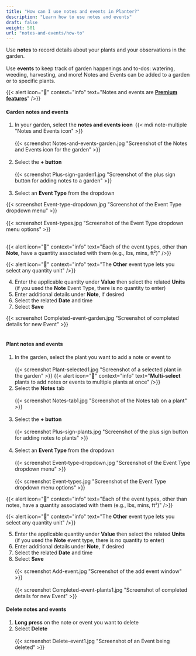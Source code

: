 ```yaml
---
title: "How can I use notes and events in Planter?"
description: "Learn how to use notes and events"
draft: false
weight: 501
url: "notes-and-events/how-to"
---
```


Use **notes** to record details about your plants and your observations in the garden.<br /><br />
Use **events** to keep track of garden happenings and to-dos: watering, weeding, harvesting, and more!
Notes and Events can be added to a garden or to specific plants.

{{< alert icon="💸" context="info" text="Notes and events are [**Premium features**](../../account/premium-subscription)" />}}

#### Garden notes and events
1. In your garden, select the **notes and events icon** {{< mdi note-multiple "Notes and Events icon" >}}<br /><br />
{{< screenshot Notes-and-events-garden.jpg "Screenshot of the Notes and Events icon for the garden" >}}<br /><br />
2. Select the **+ button**<br /><br />
{{< screenshot Plus-sign-garden1.jpg "Screenshot of the plus sign button for adding notes to a garden" >}}<br /><br />
3. Select an **Event Type** from the dropdown

{{< screenshot Event-type-dropdown.jpg "Screenshot of the Event Type dropdown menu" >}}<br /><br />
{{< screenshot Event-types.jpg "Screenshot of the Event Type dropdown menu options" >}}<br /><br />

{{< alert icon="🌱" context="info" text="Each of the event types, other than **Note**, have a quantity associated with them (e.g., lbs, mins, ft²)" />}}

{{< alert icon="🌿" context="info" text="The **Other** event type lets you select any quantity unit" />}}

4. Enter the applicable quantity under **Value** then select the related **Units** (if you used the **Note** Event Type, there is no quantity to enter)
5. Enter additional details under **Note**, if desired
6. Select the related **Date** and time
7. Select **Save**

{{< screenshot Completed-event-garden.jpg "Screenshot of completed details for new Event" >}}<br /><br />

#### Plant notes and events
1. In the garden, select the plant you want to add a note or event to<br /><br />
{{< screenshot Plant-selected1.jpg "Screenshot of a selected plant in the garden" >}}
{{< alert icon="🥬" context="info" text="**Multi-select** plants to add notes or events to multiple plants at once" />}}
2. Select the **Notes** tab <br /><br />
{{< screenshot Notes-tab1.jpg "Screenshot of the Notes tab on a plant" >}}<br /><br />
3. Select the **+ button**<br /><br />
{{< screenshot Plus-sign-plants.jpg "Screenshot of the plus sign button for adding notes to plants" >}}<br /><br />
4. Select an **Event Type** from the dropdown<br /><br />
{{< screenshot Event-type-dropdown.jpg "Screenshot of the Event Type dropdown menu" >}}<br /><br />
{{< screenshot Event-types.jpg "Screenshot of the Event Type dropdown menu options" >}}

{{< alert icon="🌱" context="info" text="Each of the event types, other than notes, have a quantity associated with them (e.g., lbs, mins, ft²)" />}}

{{< alert icon="🌿" context="info" text="The **Other** event type lets you select any quantity unit" />}}

5. Enter the applicable quantity under **Value** then select the related **Units** (if you used the **Note** event type, there is no quantity to enter)
6. Enter additional details under **Note**, if desired
7. Select the related **Date** and time
8. Select **Save**<br /><br />
{{< screenshot Add-event.jpg "Screenshot of the add event window" >}}<br /><br />
{{< screenshot Completed-event-plants1.jpg "Screenshot of completed details for new Event" >}}

#### Delete notes and events
1. **Long press** on the note or event you want to delete
2. Select **Delete**<br /><br />
{{< screenshot Delete-event1.jpg "Screenshot of an Event being deleted" >}}
